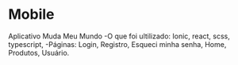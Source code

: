 # Mobile
Aplicativo Muda Meu Mundo
-O que foi ultilizado: Ionic, react, scss, typescript, 
-Páginas: Login, Registro, Esqueci minha senha, Home, Produtos, Usuário.
